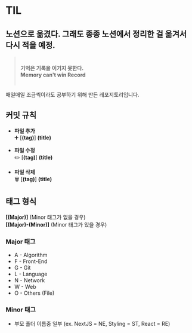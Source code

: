 # TIL

## 노션으로 옮겼다. 그래도 종종 노션에서 정리한 걸 옮겨서 다시 적을 예정.

> ㅤ  
> **기억은 기록을 이기지 못한다.**  
> **Memory can't win Record**  
> ㅤ

매일매일 조금씩이라도 공부하기 위해 만든 레포지토리입니다.

## 커밋 규칙

- **파일 추가**  
  ➕ [**(tag)**] **(title)**

- **파일 수정**  
  ✏️ [**(tag)**] **(title)**

- **파일 삭제**  
  🗑️ [**(tag)**] **(title)**

## 태그 형식

**[(Major)]** (Minor 태그가 없을 경우)  
**[(Major)-(Minor)]** (Minor 태그가 있을 경우)

### Major 태그

- A - Algorithm
- F - Front-End
- G - Git
- L - Language
- N - Network
- W - Web
- O - Others (File)

### Minor 태그

- 부모 폴더 이름중 일부 (ex. NextJS = NE, Styling = ST, React = RE)
